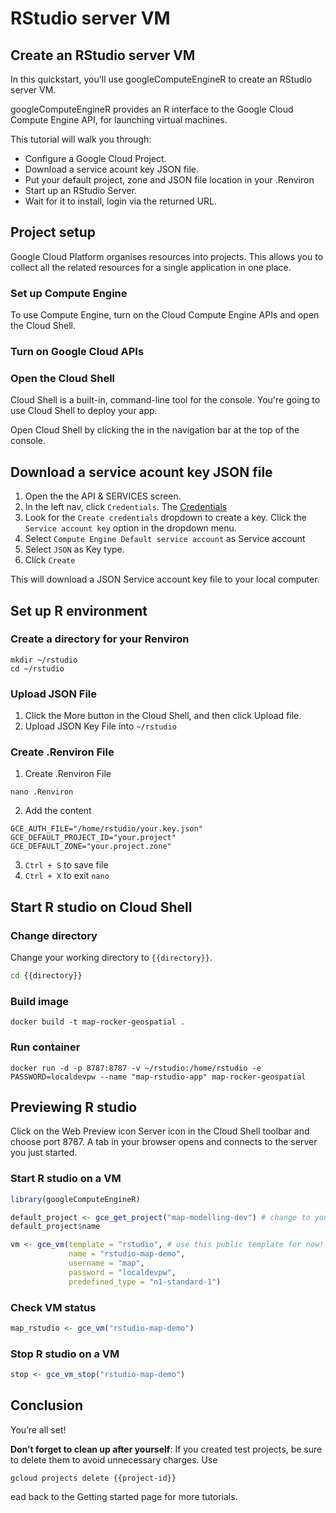 # RStudio server VM



<walkthrough-watcher-constant value="~/r-on-gcp/01_Docker/simple" key="directory"></walkthrough-watcher-constant>

## Create an RStudio server VM

<walkthrough-tutorial-duration duration="15"></walkthrough-tutorial-duration>

In this quickstart, you'll use googleComputeEngineR to create an RStudio server VM.

googleComputeEngineR provides an R interface to the Google Cloud Compute Engine API, for launching virtual machines.

This tutorial will walk you through:

* Configure a Google Cloud Project.
* Download a service acount key JSON file.
* Put your default project, zone and JSON file location in your .Renviron
* Start up an RStudio Server.
* Wait for it to install, login via the returned URL.

## Project setup

Google Cloud Platform organises resources into projects. This allows you to
collect all the related resources for a single application in one place.

<walkthrough-project-billing-setup></walkthrough-project-billing-setup>
<walkthrough-project-permissions permissions="compute.instances.create"></walkthrough-project-permissions>

### Set up Compute Engine

To use Compute Engine, turn on the Cloud Compute Engine APIs and open the Cloud Shell.

### Turn on Google Cloud APIs

<walkthrough-enable-apis apis="compute.googleapis.com,storage_component,storage_api">
</walkthrough-enable-apis>

### Open the Cloud Shell

Cloud Shell is a built-in, command-line tool for the console. You're going to use
Cloud Shell to deploy your app.

Open Cloud Shell by clicking the
<walkthrough-cloud-shell-icon></walkthrough-cloud-shell-icon> in the navigation bar at the top of the console.

## Download a service acount key JSON file

1. Open the the API & SERVICES screen.
<walkthrough-menu-navigation sectionid="API_SECTION"></walkthrough-menu-navigation>
2. In the left nav, click ```Credentials```.
The [Credentials][spotlight-credentials-menu]
3. Look for the ```Create credentials``` dropdown to create a key. Click the ```Service account key``` option in the dropdown menu.
4. Select ```Compute Engine Default service account``` as Service account
5. Select ```JSON``` as Key type.
6. Click ```Create```

This will download a JSON Service account key file to your local computer.

## Set up R environment
### Create a directory for your Renviron
```
mkdir ~/rstudio
cd ~/rstudio
```
### Upload JSON File
1. Click the More button <walkthrough-more-vert-icon> </walkthrough-more-vert-icon> in the Cloud Shell, and then click Upload file.
2. Upload JSON Key File into ```~/rstudio```

### Create .Renviron File
1. Create .Renviron File
```
nano .Renviron
```
2. Add the content 
```
GCE_AUTH_FILE="/home/rstudio/your.key.json"
GCE_DEFAULT_PROJECT_ID="your.project"
GCE_DEFAULT_ZONE="your.project.zone"
```
3. ```Ctrl + S``` to save file
4. ```Ctrl + X``` to exit ```nano```
## Start R studio on Cloud Shell

### Change directory
Change your working directory to `{{directory}}`.
```bash
cd {{directory}}
```

### Build image
```
docker build -t map-rocker-geospatial .
```

### Run container
```
docker run -d -p 8787:8787 -v ~/rstudio:/home/rstudio -e PASSWORD=localdevpw --name "map-rstudio-app" map-rocker-geospatial
```

## Previewing R studio
Click on the Web Preview icon Server icon in the Cloud Shell toolbar <walkthrough-web-preview-icon></walkthrough-web-preview-icon> and choose port 8787. 
A tab in your browser opens and connects to the server you just started.

### Start R studio on a VM

```R
library(googleComputeEngineR)

default_project <- gce_get_project("map-modelling-dev") # change to your own key
default_project$name

vm <- gce_vm(template = "rstudio", # use this public template for now! custom templates for map specific modelling to be added soon
             name = "rstudio-map-demo",
             username = "map",
             password = "localdevpw",
             predefined_type = "n1-standard-1")
```

### Check VM status
```R
map_rstudio <- gce_vm("rstudio-map-demo")
```

### Stop R studio on a VM
```R
stop <- gce_vm_stop("rstudio-map-demo")
```

## Conclusion

<walkthrough-conclusion-trophy></walkthrough-conclusion-trophy>

You’re all set!

**Don’t forget to clean up after yourself**: If you created test projects, be sure to delete them to avoid unnecessary charges. Use 
```
gcloud projects delete {{project-id}}
```

ead back to the Getting started page for more tutorials.
<walkthrough-menu-navigation sectionid="ONBOARDING_SECTION"></walkthrough-menu-navigation>

[gcp-resources]: https://cloud.google.com/resource-manager/docs/cloud-platform-resource-hierarchy
[spotlight-activity-stream]: walkthrough://spotlight-pointer?cssSelector=.mat-tab-link:nth-of-type(2)
[spotlight-console-menu]: walkthrough://spotlight-pointer?spotlightId=console-nav-menu
[spotlight-customize-dashboard]: walkthrough://spotlight-pointer?cssSelector=.cfc-customize-button
[spotlight-open-devshell]: walkthrough://spotlight-pointer?spotlightId=devshell-activate-button
[spotlight-project-select]: walkthrough://spotlight-pointer?spotlightId=purview-switcher
[spotlight-search-bar]: walkthrough://spotlight-pointer?cssSelector=.p6n-search-bar,.pcc-platform-bar-search-bar

[spotlight-credentials-menu]: walkthrough://spotlight-pointer?cssSelector=#cfctest-section-nav-item-credentials

